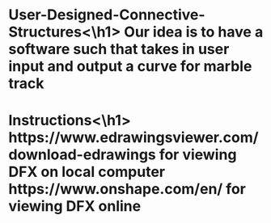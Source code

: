 <h1>User-Designed-Connective-Structures<\h1>
Our idea is to have a software such that takes in user input and output a curve for marble track

<h1>Instructions<\h1>
https://www.edrawingsviewer.com/download-edrawings for viewing DFX on local computer <br>
https://www.onshape.com/en/ for viewing DFX online
